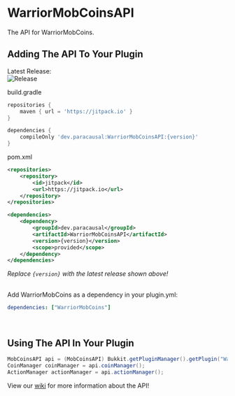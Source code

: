 # WarriorMobCoinsAPI
The API for WarriorMobCoins.
<br>

## Adding The API To Your Plugin
Latest Release:<br>
![Release](https://jitpack.io/v/DeOpping/WarriorMobCoinsAPI.svg)


build.gradle
```gradle
repositories {
    maven { url = 'https://jitpack.io' }
}

dependencies {
    compileOnly 'dev.paracausal:WarriorMobCoinsAPI:{version}'
}
```
pom.xml
```xml
<repositories>
    <repository>
        <id>jitpack</id>
        <url>https://jitpack.io</url>
    </repository>
</repositories>

<dependencies>
    <dependency>
        <groupId>dev.paracausal</groupId>
        <artifactId>WarriorMobCoinsAPI</artifactId>
        <version>{version}</version>
        <scope>provided</scope>
    </dependency>
</dependencies>
```
*Replace `{version}` with the latest release shown above!*
<br><br>

Add WarriorMobCoins as a dependency in your plugin.yml:
```yml
dependencies: ["WarriorMobCoins"]
```
<br>

## Using The API In Your Plugin
```java
MobCoinsAPI api = (MobCoinsAPI) Bukkit.getPluginManager().getPlugin("WarriorMobCoins");
CoinManager coinManager = api.coinManager();
ActionManager actionManager = api.actionManager();
```
View our [wiki](../../wiki) for more information about the API!
